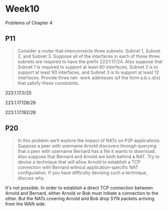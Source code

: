 # Week10

Problems of Chapter 4

## P11

> Consider a router that interconnects three subnets: Subnet 1, Subnet 2, and Subnet 3. Suppose all of the interfaces in each of these three subnets are required to have the prefix 223.1.17/24. Also suppose that Subnet 1 is required to support at least 60 interfaces, Subnet 2 is to support at least 90 interfaces, and Subnet 3 is to support at least 12 interfaces. Provide three net- work addresses (of the form a.b.c.d/x) that satisfy these constraints.

223.1.17.0/25

223.1.17.128/26

223.1.17.192/26

## P20

> In this problem we’ll explore the impact of NATs on P2P applications. Suppose a peer with username Arnold discovers through querying that a peer with username Bernard has a file it wants to download. Also suppose that Bernard and Arnold are both behind a NAT. Try to devise a technique that will allow Arnold to establish a TCP connection with Bernard without application-specific NAT configuration. If you have difficulty devising such a technique, discuss why.

It's not possible. In order to establish a direct TCP connection between Arnold and Bernard, either Arnold or Bob must initiate a connection to the other. But the NATs covering Arnold and Bob drop SYN packets arriving from the WAN side. 